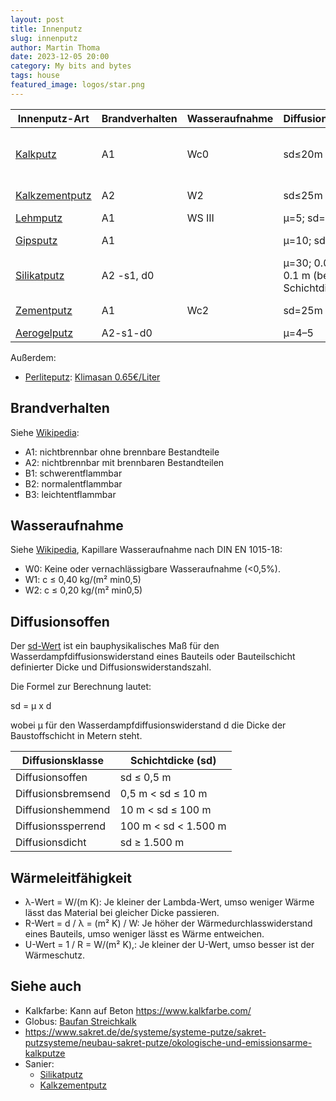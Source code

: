 ```yaml
---
layout: post
title: Innenputz
slug: innenputz
author: Martin Thoma
date: 2023-12-05 20:00
category: My bits and bytes
tags: house
featured_image: logos/star.png
---
```


<table>
    <thead>
        <tr>
            <th>Innenputz-Art</th>
            <th>Brandverhalten</th>
            <th>Wasseraufnahme</th>
            <th>Diffusionsklasse</th>
            <th>Schimmelabweisend</th>
            <th>Wärmeleitfähigkeit</th>
            <th>Materialverbrauch</th>
            <th>Produkte</th>
        </tr>
    </thead>
    <tbody>
        <tr>
            <td><a href="https://de.wikipedia.org/wiki/Kalkm%C3%B6rtel">Kalkputz</a></td>
            <td>A1</td>
            <td>Wc0</td>
            <td>sd&le;20m</td>
            <td><a href="https://www.sanier.de/malerarbeiten/putz/kalkzementputz">✔</a></td>
            <td>0.33 W/(m*K)</td>
            <td>13,3 kg/m²</td>
            <td><a href="https://www.globus-baumarkt.de/p/sakret-kalk-innenputz-kip-altweiss-30-kg-0779100802/">Sakret, 0.42€/kg</a>, <a href="https://www.globus-baumarkt.de/p/sakret-gips-kalk-maschinenputz-glaettputz-weiss-30-kg-0779100574/">Sakret, 0.37€/kg</a></td>
        </tr>
        <tr>
            <td><a href="https://de.wikipedia.org/wiki/Kalkzementputz">Kalkzementputz</a></td>
            <td>A2</td>
            <td>W2</td>
            <td>sd&le;25m</td>
            <td><a href="https://www.sanier.de/malerarbeiten/putz/kalkzementputz">✔</a></td>
            <td>0.82 W/(m*K)</td>
            <td>1.4 kg/m²/mm</td>
            <td><a href="https://www.globus-baumarkt.de/p/sakret-kalk-zement-putz-map-650-25-kg-sack-grau-1-0-mm-0779100701/">Sakret 0.38€/kg</a></td>
        </tr>
        <tr>
            <td><a href="https://de.wikipedia.org/wiki/Lehmputz">Lehmputz</a></td>
            <td>A1</td>
            <td>WS III</td>
            <td>μ=5; sd=0.05m</td>
            <td>Ja</td>
            <td>0.91 W/(m·K)</td>
            <td>1.7 kg/m²/mm</td>
            <td><a href="https://www.hornbach.de/p/baumit-viton-fein-lehmputz-25-kg/8504878/">0.72€/kg</a></td>
        </tr>
        <tr>
            <td><a href="https://de.wikipedia.org/wiki/Baugips#Putzgips">Gipsputz</a></td>
            <td>A1</td>
            <td></td>
            <td>μ=10; sd=0.1m</td>
            <td><a href="https://www.hausjournal.net/gipsputz-schimmel">✗</a></td>
            <td>0.34 W/(m·K)</td>
            <td>0.85 kg/m²/mm</td>
            <td><a href="https://www.hornbach.de/p/knauf-rotband-haftputzgips-zum-glaetten-30-kg/261950/">Knauf, 0.32€/kg</a></td>
        </tr>
        <tr>
            <td><a href="https://de.wikipedia.org/wiki/Silikatputz">Silikatputz</a></td>
            <td>A2 -s1, d0</td>
            <td></td>
            <td>μ=30; 0.06 m - 0.1 m (bei 2 mm Schichtdicke)</td>
            <td>Ja</td>
            <td>0.70 W/(m·K)</td>
            <td>1.3 kg/m²/mm</td>
            <td><a href="https://www.hornbach.de/p/baumit-pastoeser-dekorputz-silikatputz-kratz-3-mm-weiss-25-kg/10608645/">Baumit, 2.23€/kg</a></td>
        </tr>
        <tr>
            <td><a href="https://de.wikipedia.org/wiki/Putz_(Bauteil)#Zementputz">Zementputz</a></td>
            <td>A1</td>
            <td>Wc2</td>
            <td>sd=25m</td>
            <td>Nein</td>
            <td>0.82 W/(m·K)</td>
            <td>1.6 kg/m²/mm</td>
            <td><a href="https://www.globus-baumarkt.de/p/sakret-maschinen-zementputz-mzp-30-kg-sack-0779100570/">Sakret 0.30€/kg</a></td>
        </tr>
        <tr>
            <td><a href="https://media.fixit-holding.com/CIP/mediadelivery/rendition/100_226799/TM-Fixit-222-Aerogel-Hochleistungsd%C3%A4mmputz-de">Aerogelputz</a></td>
            <td>A2-s1-d0</td>
            <td></td>
            <td>μ=4–5</td>
            <td>Ja</td>
            <td>0.026 W/(m·K)</td>
            <td>0.2 kg/m²/mm</td>
            <td></td>
        </tr>
    </tbody>
</table>

Außerdem:

* <a href="https://shop.mega.de/store/mega/de/EUR/MEGA/D%C3%A4mmsysteme-und-Putze/WDVS/Klebe-Armierm%C3%B6rtel/Mineralisch/BRANELIT-Perlit-W%C3%A4rmed%C3%A4mmputz/p/3088718">Perliteputz</a>: <a href="https://www.lehmwelt.de/rohbau/kalkputz/206/klimasan-perlit-waermedaemmputz-i/w-50-ltr./">Klimasan 0.65€/Liter</a>

## Brandverhalten

Siehe [Wikipedia](https://de.wikipedia.org/wiki/Brandverhalten):

* A1: nichtbrennbar ohne brennbare Bestandteile
* A2: nichtbrennbar mit brennbaren Bestandteilen
* B1: schwerentflammbar
* B2: normalentflammbar
* B3: leichtentflammbar

## Wasseraufnahme

Siehe [Wikipedia](https://de.wikipedia.org/wiki/Wasseraufnahme), Kapillare
Wasseraufnahme nach DIN EN 1015-18:

* W0: Keine oder vernachlässigbare Wasseraufnahme (<0,5%).
* W1: c ≤ 0,40 kg/(m² min0,5)
* W2: c ≤ 0,20 kg/(m² min0,5)



## Diffusionsoffen

Der [sd-Wert](https://de.wikipedia.org/wiki/Wasserdampfdiffusions%C3%A4quivalente_Luftschichtdicke)
ist ein bauphysikalisches Maß für den Wasserdampfdiffusionswiderstand eines Bauteils oder Bauteilschicht definierter Dicke und Diffusionswiderstandszahl.

Die Formel zur Berechnung lautet:

sd = μ x d

wobei μ für den Wasserdampfdiffusionswiderstand d die Dicke der Baustoffschicht
in Metern steht.


<table>
    <thead>
        <tr>
            <th>Diffusionsklasse</th>
            <th>Schichtdicke (sd)</th>
        </tr>
    </thead>
    <tbody>
        <tr>
            <td>Diffusionsoffen</td>
            <td>sd ≤ 0,5 m</td>
        </tr>
        <tr>
            <td>Diffusionsbremsend</td>
            <td>0,5 m < sd ≤ 10 m</td>
        </tr>
        <tr>
            <td>Diffusionshemmend</td>
            <td>10 m < sd ≤ 100 m</td>
        </tr>
        <tr>
            <td>Diffusionssperrend</td>
            <td>100 m < sd < 1.500 m</td>
        </tr>
        <tr>
            <td>Diffusionsdicht</td>
            <td>sd ≥ 1.500 m</td>
        </tr>
    </tbody>
</table>


## Wärmeleitfähigkeit

* λ-Wert = W/(m K): Je kleiner der Lambda-Wert, umso weniger Wärme lässt das Material bei
  gleicher Dicke passieren.
* R-Wert = d / λ = (m² K) / W: Je höher der Wärmedurchlasswiderstand eines Bauteils, umso
  weniger lässt es Wärme entweichen.
* U-Wert = 1 / R = W/(m² K),: Je kleiner der U-Wert, umso besser ist der Wärmeschutz.


## Siehe auch

* Kalkfarbe: Kann auf Beton https://www.kalkfarbe.com/
* Globus: [Baufan Streichkalk](https://www.globus-baumarkt.de/p/baufan-streichkalk-10-l-weiss-0765050005/)
* https://www.sakret.de/de/systeme/systeme-putze/sakret-putzsysteme/neubau-sakret-putze/okologische-und-emissionsarme-kalkputze
* Sanier:
    * [Silikatputz](https://www.sanier.de/malerarbeiten/putz/silikatputz)
    * [Kalkzementputz](https://www.sanier.de/malerarbeiten/putz/kalkzementputz)
